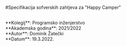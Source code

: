 <p allign="center"> #Specifikacija sofverskih zahtjeva za "Happy Camper" </p> <br/>
**Kolegij**: Programsko inženjerstvo <br/>
**Akademska godina**: 2021/2022 <br/>
**Autor**: Dominik Žatečki <br/>
**Datum**: 19.3.2022. <br/>
